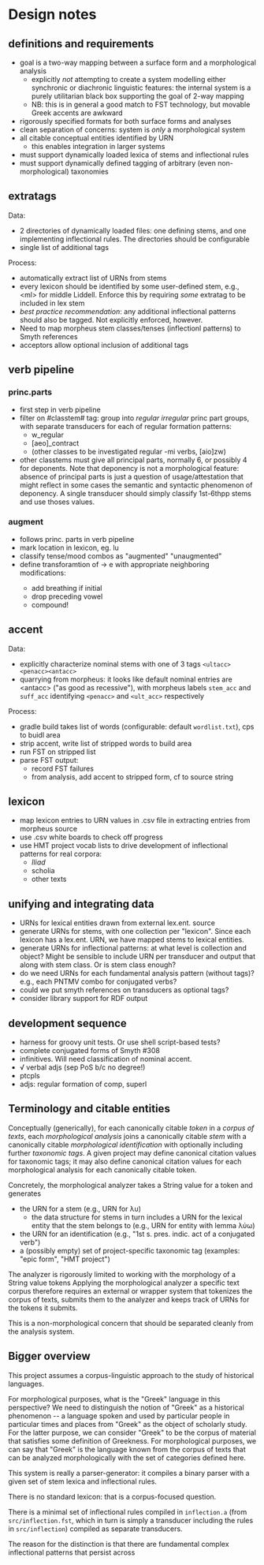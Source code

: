 
# Design notes

## definitions and requirements


- goal is a two-way mapping between a surface form and a morphological analysis
    - explicitly *not* attempting to create a system modelling either synchronic or diachronic linguistic features:  the internal system is a purely utilitarian black box supporting the goal of 2-way mapping
    - NB:  this is in general a good match to FST technology, but movable Greek accents are awkward
- rigorously specified formats for both surface forms and analyses
- clean separation of concerns:  system is *only* a morphological system
- all citable conceptual entities identified by URN
    - this enables integration in larger systems
- must support dynamically loaded lexica of stems and inflectional rules
- must support dynamically defined tagging of arbitrary (even non-morphological) taxonomies

## extratags

Data:

- 2 directories of dynamically loaded files:  one defining stems, and one implementing inflectional rules.  The directories should be configurable
- single list of additional tags

Process:

- automatically extract list of URNs from stems
- every lexicon should be identified by some user-defined stem, e.g., &lt;ml> for middle Liddell.  Enforce this by requiring *some* extratag to be included in lex stem
- *best practice recommendation*:  any additional inflectional patterns should also be tagged.  Not explicitly enforced, however.
- Need to map morpheus stem classes/tenses (inflectionl patterns) to Smyth references
- acceptors allow optional inclusion of additional tags



## verb pipeline


### princ.parts

- first step in verb pipeline
- filter on #classtem# tag:  group into $regular$ $irregular$ princ part groups, with separate transducers for each of regular formation patterns:
    - w_regular
    - [aeo]_contract
    - (other classes to be investigated regular -mi verbs, [aio]zw)
- other classtems must give all principal parts, normally 6, or possibly 4 for deponents.  Note that deponency is not a morphological feature: absence of principal parts is just a question of usage/attestation that might reflect in some cases the semantic and syntactic phenomenon of deponency.  A single transducer should simply classify 1st-6thpp stems and use thoses values.


### augment

- follows princ. parts in verb pipeline
- mark location in lexicon, eg. <aug>lu<verb>
- classify tense/mood combos as "augmented" "unaugmented"
- define transforamtion of <aug> -> e with appropriate neighboring modifications:
    - add breathing if initial
    - drop preceding vowel
    - compound!

## accent

Data:

- explicitly characterize nominal stems with one of 3 tags `<ultacc><penacc><antacc>`
- quarrying from morpheus: it looks like default nominal entries are &lt;antacc> ("as good as recessive"), with morpheus labels `stem_acc` and `suff_acc` identifying `<penacc>` and `<ult_acc>` respectively

Process:

- gradle build takes list of words (configurable: default `wordlist.txt`), cps to buidl area
- strip accent, write list of stripped words to build area
- run FST on stripped list
- parse FST output:
    - record FST failures
    - from analysis, add accent to stripped form, cf to source string

## lexicon

- map lexicon entries to URN values in .csv file in extracting entries from morpheus source
- use .csv white boards to check off progress
- use HMT project vocab lists to drive development of inflectional patterns for real corpora:
   - *Iliad*
   - scholia
   - other texts


## unifying and integrating data

- URNs for lexical entities drawn from external lex.ent. source
- generate URNs for stems, with one collection per "lexicon".  Since each lexicon has a lex.ent. URN, we have mapped stems to lexical entities.
- generate URNs for inflectional patterns:  at what level is collection and object?  Might be sensible to include URN per transducer and output that along with stem class.  Or is stem class enough?
- do we need URNs for each fundamental analysis pattern (without tags)? e.g., each PNTMV combo for conjugated verbs?
- could we put smyth references on transducers as optional tags?
- consider library support for RDF output


## development sequence

- harness for groovy unit tests.  Or use shell script-based tests?
- complete conjugated forms of Smyth #308
- infinitives. Will need classification of nominal accent.
- √ verbal adjs (sep PoS b/c no degree!)
- ptcpls
- adjs: regular formation of comp, superl

## Terminology and citable entities

Conceptually (generically), for each canonically citable *token* in a *corpus of texts*, each *morphological analysis* joins a canonically citable *stem* with a canonically citable *morphological identification* with  optionally including further *taxonomic tags*.  A given project may define canonical citation values for taxonomic tags;  it may  also define canonical citation values for each morphological analysis for each canonically citable token.

Concretely, the morphological analyzer takes a String value for a token and generates

- the URN for a stem (e.g., URN for λυ)
    - the data structure for stems in turn includes a URN for the lexical entity that the stem belongs to (e.g., URN for entity with lemma λύω)
- the URN for an identification (e.g., "1st s. pres. indic. act of a conjugated verb")
- a (possibly empty) set of project-specific taxonomic tag (examples: "epic form", "HMT project")

The analyzer is rigorously limited to working with the morphology of a String value tokens
Applying the morphological analyzer a specific text corpus therefore requires an external or wrapper system that tokenizes the corpus of texts, submits them to the analyzer and keeps track of URNs for the tokens it submits.  

This is a non-morphological concern that should be separated cleanly from the analysis system.

## Bigger overview

This project assumes a corpus-linguistic approach to the study of historical languages.

For morphological purposes, what is the "Greek" language in this perspective?  We need to distinguish the notion of "Greek" as a historical phenomenon -- a language spoken and used by particular people in particular times and places from "Greek" as the object of scholarly study.  For the latter purpose, we can consider "Greek" to be the corpus of material that satisfies some definition of Greekness.  For morphological purposes, we can say that "Greek" is the language known from the corpus of texts that can be analyzed morphologically with the set of categories defined here.

This system is really a parser-generator:  it compiles a binary parser with a given set of stem lexica and inflectional rules.

There is no standard lexicon:  that is a corpus-focused question.

There is a minimal set of inflectional rules compiled in `inflection.a` (from `src/inflection.fst`, which in turn is simply a transducer including the rules in `src/inflection`) compiled as separate transducers.

The reason for the distinction is that there are fundamental complex inflectional patterns that persist across
